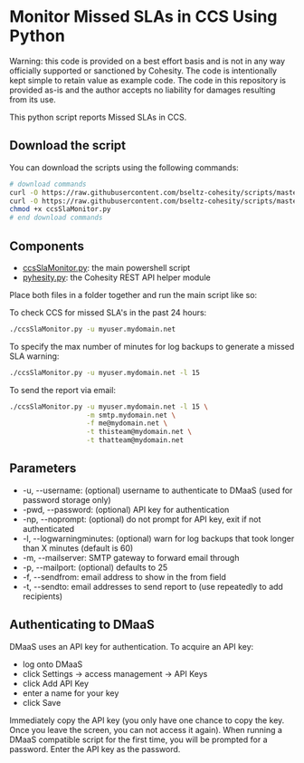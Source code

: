 # Monitor Missed SLAs in CCS Using Python

Warning: this code is provided on a best effort basis and is not in any way officially supported or sanctioned by Cohesity. The code is intentionally kept simple to retain value as example code. The code in this repository is provided as-is and the author accepts no liability for damages resulting from its use.

This python script reports Missed SLAs in CCS.

## Download the script

You can download the scripts using the following commands:

```bash
# download commands
curl -O https://raw.githubusercontent.com/bseltz-cohesity/scripts/master/dmaas/python/ccsSlaMonitor/ccsSlaMonitor.py
curl -O https://raw.githubusercontent.com/bseltz-cohesity/scripts/master/python/pyhesity.py
chmod +x ccsSlaMonitor.py
# end download commands
```

## Components

* [ccsSlaMonitor.py](https://raw.githubusercontent.com/bseltz-cohesity/scripts/master/dmaas/python/ccsSlaMonitor/ccsSlaMonitor.py): the main powershell script
* [pyhesity.py](https://raw.githubusercontent.com/bseltz-cohesity/scripts/master/python/pyhesity/pyhesity.py): the Cohesity REST API helper module

Place both files in a folder together and run the main script like so:

To check CCS for missed SLA's in the past 24 hours:

```bash
./ccsSlaMonitor.py -u myuser.mydomain.net
```

To specify the max number of minutes for log backups to generate a missed SLA warning:

```bash
./ccsSlaMonitor.py -u myuser.mydomain.net -l 15
```

To send the report via email:

```bash
./ccsSlaMonitor.py -u myuser.mydomain.net -l 15 \
                   -m smtp.mydomain.net \
                   -f me@mydomain.net \
                   -t thisteam@mydomain.net \
                   -t thatteam@mydomain.net
```

## Parameters

* -u, --username: (optional) username to authenticate to DMaaS (used for password storage only)
* -pwd, --password: (optional) API key for authentication
* -np, --noprompt: (optional) do not prompt for API key, exit if not authenticated
* -l, --logwarningminutes: (optional) warn for log backups that took longer than X minutes (default is 60)
* -m, --mailserver: SMTP gateway to forward email through
* -p, --mailport: (optional) defaults to 25
* -f, --sendfrom: email address to show in the from field
* -t, --sendto: email addresses to send report to (use repeatedly to add recipients)

## Authenticating to DMaaS

DMaaS uses an API key for authentication. To acquire an API key:

* log onto DMaaS
* click Settings -> access management -> API Keys
* click Add API Key
* enter a name for your key
* click Save

Immediately copy the API key (you only have one chance to copy the key. Once you leave the screen, you can not access it again). When running a DMaaS compatible script for the first time, you will be prompted for a password. Enter the API key as the password.
